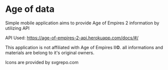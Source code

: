 # Age of data
 Simple mobile application aims to provide Age of Empires 2 information by utilizing API
	
 API Used: https://age-of-empires-2-api.herokuapp.com/docs/#/ 
	
 This application is not affiliated with Age of Empires II©. all informations and materials are belong to it's original owners.
	
 Icons are provided by svgrepo.com
